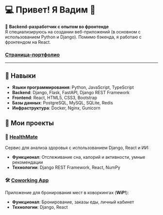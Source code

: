 # 💻 Привет! Я Вадим 👋  

🎯 **Backend-разработчик с опытом во фронтенде**  
Я специализируюсь на создании веб-приложений (в основном с использованием Python и Django). Помимо бэкенда, я работаю с фронтендом на React.

### [Страница-портфолио](https://vadimpich.github.io/portfolio-page)

---

## 🔧 Навыки
- **Языки программирования**: Python, JavaScript, TypeScript  
- **Backend**: Django, Flask, FastAPI, Django REST Framework  
- **Frontend**: React, HTML5, CSS3, Bootstrap  
- **Базы данных**: PostgreSQL, MySQL, SQLite, Redis  
- **Инфраструктура**: Docker, Nginx, Gunicorn

## 📂 Мои проекты  
### 🌱 [HealthMate](https://github.com/Vadimpich/healthmate-hackathon)  
Сервис для анализа здоровья с использованием Django, React и ИИ:  
- **Функционал**: Отслеживание сна, калорий и активности, умные рекомендации
- **Технологии**: Django REST Framework, React, NumPy

### 🛠 [Coworking App]([https://github.com/username/coworking](https://github.com/Vadimpich/coworking-web-platform))  
Приложение для бронирования мест в коворкингах (**WiP!**):  
- **Функционал**: Бронирование, заказы еды, личный кабинет
- **Технологии**: Django, React
